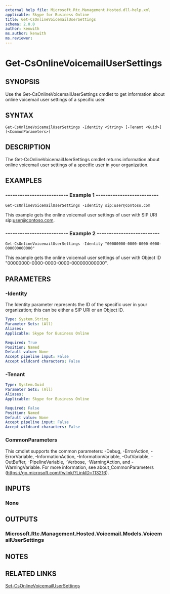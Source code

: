 ```yaml
---
external help file: Microsoft.Rtc.Management.Hosted.dll-help.xml
applicable: Skype for Business Online
title: Get-CsOnlineVoicemailUserSettings
schema: 2.0.0
author: kenwith
ms.author: kenwith
ms.reviewer:
---
```


# Get-CsOnlineVoicemailUserSettings

## SYNOPSIS
Use the Get-CsOnlineVoicemailUserSettings cmdlet to get information about online voicemail user settings of a specific user.

## SYNTAX

```
Get-CsOnlineVoicemailUserSettings -Identity <String> [-Tenant <Guid>] [<CommonParameters>]
```

## DESCRIPTION
The Get-CsOnlineVoicemailUserSettings cmdlet returns information about online voicemail user settings of a specific user in your organization.

## EXAMPLES

### -------------------------- Example 1 --------------------------
```
Get-CsOnlineVoicemailUserSettings -Identity sip:user@contoso.com
```

This example gets the online voicemail user settings of user with SIP URI sip:user@contoso.com.

### -------------------------- Example 2 --------------------------
```
Get-CsOnlineVoicemailUserSettings -Identity "00000000-0000-0000-0000-000000000000"
```

This example gets the online voicemail user settings of user with Object ID "00000000-0000-0000-0000-000000000000".


## PARAMETERS

### -Identity
The Identity parameter represents the ID of the specific user in your organization; this can be either a SIP URI or an Object ID.

```yaml
Type: System.String
Parameter Sets: (All)
Aliases: 
Applicable: Skype for Business Online

Required: True
Position: Named
Default value: None
Accept pipeline input: False
Accept wildcard characters: False
```

### -Tenant

```yaml
Type: System.Guid
Parameter Sets: (All)
Aliases: 
Applicable: Skype for Business Online

Required: False
Position: Named
Default value: None
Accept pipeline input: False
Accept wildcard characters: False
```

### CommonParameters
This cmdlet supports the common parameters: -Debug, -ErrorAction, -ErrorVariable, -InformationAction, -InformationVariable, -OutVariable, -OutBuffer, -PipelineVariable, -Verbose, -WarningAction, and -WarningVariable. For more information, see about_CommonParameters (https://go.microsoft.com/fwlink/?LinkID=113216).


## INPUTS

### None

## OUTPUTS

### Microsoft.Rtc.Management.Hosted.Voicemail.Models.VoicemailUserSettings


## NOTES


## RELATED LINKS

[Set-CsOnlineVoicemailUserSettings](Set-CsOnlineVoicemailUserSettings.md)

